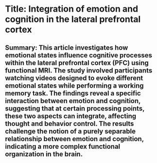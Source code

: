 # Title: Integration of emotion and cognition in the lateral prefrontal cortex

## Summary: This article investigates how emotional states influence cognitive processes within the lateral prefrontal cortex (PFC) using functional MRI. The study involved participants watching videos designed to evoke different emotional states while performing a working memory task. The findings reveal a specific interaction between emotion and cognition, suggesting that at certain processing points, these two aspects can integrate, affecting thought and behavior control. The results challenge the notion of a purely separable relationship between emotion and cognition, indicating a more complex functional organization in the brain.